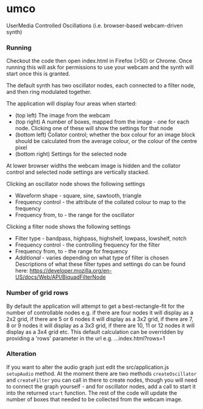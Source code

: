 # umco
UserMedia Controlled Oscillations (i.e. browser-based webcam-driven synth)

### Running
Checkout the code then open index.html in Firefox (>50) or Chrome. Once running this will ask for permissions to use your webcam and the synth will start once this is granted.

The default synth has two oscillator nodes, each connected to a filter node, and then ring modulated together.

The application will display four areas when started:
* (top left) The image from the webcam
* (top right) A number of boxes, mapped from the image - one for each node. Clicking one of these will show the settings for that node
* (bottom left) Collator control; whether the box colour for an image block should be calculated from the average colour, or the colour of the centre pixel
* (bottom right) Settings for the selected node

At lower browser widths the webcam image is hidden and the collator control and selected node settings are vertically stacked.

Clicking an oscillator node shows the following settings
* Waveform shape - square, sine, sawtooth, triangle
* Frequency control - the attribute of the collated colour to map to the frequency
* Frequency from, to - the range for the oscillator

Clicking a filter node shows the following settings
* Filter type - bandpass, highpass, highshelf, lowpass, lowshelf, notch
* Frequency control - the controlling frequency for the filter
* Frequency from, to - the range for frequency
* _Additional_ - varies depending on what type of filter is chosen
Descriptions of what these filter types and settings do can be found here: https://developer.mozilla.org/en-US/docs/Web/API/BiquadFilterNode

### Number of grid rows
By default the application will attempt to get a best-rectangle-fit for the number of controllable nodes e.g. if there are four nodes it will display as a 2x2 grid, if there are 5 or 6 nodes it will display as a 3x2 grid, if there are 7, 8 or 9 nodes it will display as a 3x3 grid, if there are 10, 11 or 12 nodes it will display as a 3x4 grid etc. This default calculation can be overridden by providing a 'rows' parameter in the url e.g. ...index.html?rows=1

### Alteration
If you want to alter the audio graph just edit the src/application.js `setupAudio` method. At the moment there are two methods `createOscillator` and `createFilter` you can call in there to create nodes, though you will need to connect the graph yourself - and for oscillator nodes, add a call to  start it into the returned `start` function. The rest of the code will update the number of boxes that needed to be collected from the webcam image.
